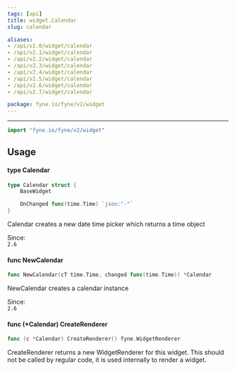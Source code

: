 ```yaml
---
tags: [api]
title: widget.Calendar
slug: calendar

aliases:
- /api/v2.0/widget/calendar
- /api/v2.1/widget/calendar
- /api/v2.2/widget/calendar
- /api/v2.3/widget/calendar
- /api/v2.4/widget/calendar
- /api/v2.5/widget/calendar
- /api/v2.6/widget/calendar
- /api/v2.7/widget/calendar

package: fyne.io/fyne/v2/widget
---
```



---
```go
import "fyne.io/fyne/v2/widget"
```

## Usage

#### type Calendar

```go
type Calendar struct {
	BaseWidget

	OnChanged func(time.Time) `json:"-"`
}
```

Calendar creates a new date time picker which returns a time object


<div class="since">Since: <code>
2.6</code></div>

#### func  NewCalendar

```go
func NewCalendar(cT time.Time, changed func(time.Time)) *Calendar
```
NewCalendar creates a calendar instance


<div class="since">Since: <code>
2.6</code></div>

#### func (*Calendar) CreateRenderer

```go
func (c *Calendar) CreateRenderer() fyne.WidgetRenderer
```
CreateRenderer returns a new WidgetRenderer for this widget. This should not be called by regular code, it is used internally to render a widget.
